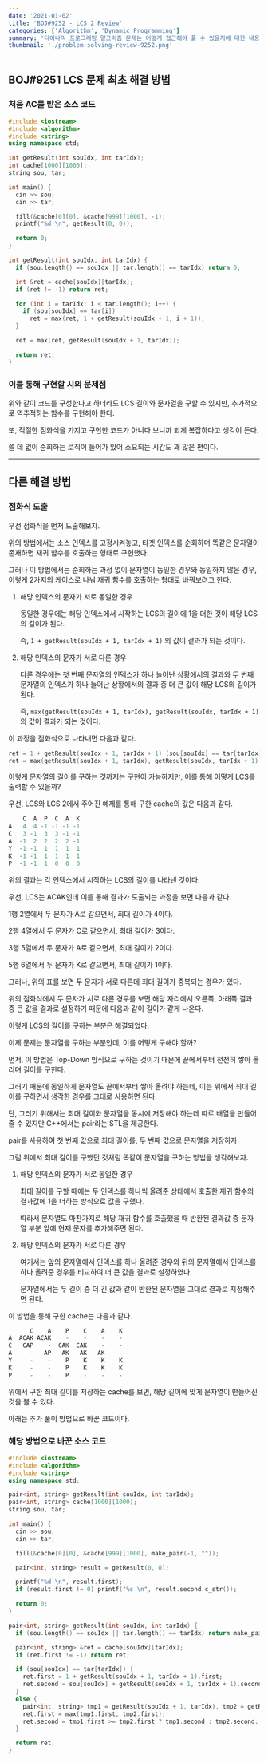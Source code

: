 ```yaml
---
date: '2021-01-02'
title: 'BOJ#9252 - LCS 2 Review'
categories: ['Algorithm', 'Dynamic Programming']
summary: '다이나믹 프로그래밍 알고리즘 문제는 어떻게 접근해야 풀 수 있을지에 대한 내용을 담았습니다. / Baekjoon 9252번 LCS 2 문제'
thumbnail: './problem-solving-review-9252.png'
---
```


## BOJ#9251 LCS 문제 최초 해결 방법

### 처음 AC를 받은 소스 코드

```cpp
#include <iostream>
#include <algorithm>
#include <string>
using namespace std;

int getResult(int souIdx, int tarIdx);
int cache[1000][1000];
string sou, tar;

int main() {
  cin >> sou;
  cin >> tar;

  fill(&cache[0][0], &cache[999][1000], -1);
  printf("%d \n", getResult(0, 0));

  return 0;
}

int getResult(int souIdx, int tarIdx) {
  if (sou.length() == souIdx || tar.length() == tarIdx) return 0;

  int &ret = cache[souIdx][tarIdx];
  if (ret != -1) return ret;

  for (int i = tarIdx; i < tar.length(); i++) {
    if (sou[souIdx] == tar[i])
      ret = max(ret, 1 + getResult(souIdx + 1, i + 1));
  }

  ret = max(ret, getResult(souIdx + 1, tarIdx));

  return ret;
}
```

### 이를 통해 구현할 시의 문제점

위와 같이 코드를 구성한다고 하더라도 LCS 길이와 문자열을 구할 수 있지만, 추가적으로 역추적하는 함수를 구현해야 한다.

또, 적절한 점화식을 가지고 구현한 코드가 아니다 보니까 되게 복잡하다고 생각이 든다.

쓸 데 없이 순회하는 로직이 들어가 있어 소요되는 시간도 꽤 많은 편이다.

---

## 다른 해결 방법

### 점화식 도출

우선 점화식을 먼저 도출해보자.

위의 방법에서는 소스 인덱스를 고정시켜놓고, 타겟 인덱스를 순회하며 똑같은 문자열이 존재하면 재귀 함수를 호출하는 형태로 구현했다.

그러나 이 방법에서는 순회하는 과정 없이 문자열이 동일한 경우와 동일하지 않은 경우, 이렇게 2가지의 케이스로 나눠 재귀 함수를 호출하는 형태로 바꿔보려고 한다.

1. 해당 인덱스의 문자가 서로 동일한 경우

   동일한 경우에는 해당 인덱스에서 시작하는 LCS의 길이에 1을 더한 것이 해당 LCS의 길이가 된다.

   즉, `1 + getResult(souIdx + 1, tarIdx + 1)` 의 값이 결과가 되는 것이다.

2. 해당 인덱스의 문자가 서로 다른 경우

   다른 경우에는 첫 번째 문자열의 인덱스가 하나 늘어난 상황에서의 결과와 두 번째 문자열의 인덱스가 하나 늘어난 상황에서의 결과 중 더 큰 값이 해당 LCS의 길이가 된다.

   즉, `max(getResult(souIdx + 1, tarIdx), getResult(souIdx, tarIdx + 1)` 의 값이 결과가 되는 것이다.

이 과정을 점화식으로 나타내면 다음과 같다.

```cpp
ret = 1 + getResult(souIdx + 1, tarIdx + 1) (sou[souIdx] == tar[tarIdx])
ret = max(getResult(souIdx + 1, tarIdx), getResult(souIdx, tarIdx + 1) (sou[souIdx] != tar[tarIdx])
```

이렇게 문자열의 길이를 구하는 것까지는 구현이 가능하지만, 이를 통해 어떻게 LCS를 출력할 수 있을까?

우선, LCS와 LCS 2에서 주어진 예제를 통해 구한 cache의 값은 다음과 같다.

```cpp
    C  A  P  C  A  K
A   4  4 -1 -1 -1 -1
C   3 -1  3  3 -1 -1
A  -1  2  2  2  2 -1
Y  -1 -1  1  1  1  1
K  -1 -1  1  1  1  1
P  -1 -1  1  0  0  0
```

위의 결과는 각 인덱스에서 시작하는 LCS의 길이를 나타낸 것이다.

우선, LCS는 ACAK인데 이를 통해 결과가 도출되는 과정을 보면 다음과 같다.

1행 2열에서 두 문자가 A로 같으면서, 최대 길이가 4이다.

2행 4열에서 두 문자가 C로 같으면서, 최대 길이가 3이다.

3행 5열에서 두 문자가 A로 같으면서, 최대 길이가 2이다.

5행 6열에서 두 문자가 K로 같으면서, 최대 길이가 1이다.

그러나, 위의 표를 보면 두 문자가 서로 다른데 최대 길이가 중복되는 경우가 있다.

위의 점화식에서 두 문자가 서로 다른 경우를 보면 해당 자리에서 오른쪽, 아래쪽 결과 중 큰 값을 결과로 설정하기 때문에 다음과 같이 길이가 같게 나온다.

이렇게 LCS의 길이를 구하는 부분은 해결되었다.

이제 문제는 문자열을 구하는 부분인데, 이를 어떻게 구해야 할까?

먼저, 이 방법은 Top-Down 방식으로 구하는 것이기 때문에 끝에서부터 천천히 쌓아 올리며 길이를 구한다.

그러기 때문에 동일하게 문자열도 끝에서부터 쌓아 올려야 하는데, 이는 위에서 최대 길이를 구하면서 생각한 경우를 그대로 사용하면 된다.

단, 그러기 위해서는 최대 길이와 문자열을 동시에 저장해야 하는데 따로 배열을 만들어 줄 수 있지만 C++에서는 pair라는 STL을 제공한다.

pair를 사용하여 첫 번째 값으로 최대 길이를, 두 번째 값으로 문자열을 저장하자.

그럼 위에서 최대 길이를 구했던 것처럼 똑같이 문자열을 구하는 방법을 생각해보자.

1. 해당 인덱스의 문자가 서로 동일한 경우

   최대 길이를 구할 때에는 두 인덱스를 하나씩 올려준 상태에서 호출한 재귀 함수의 결과값에 1을 더하는 방식으로 값을 구했다.

   따라서 문자열도 마찬가지로 해당 재귀 함수를 호출했을 때 반환된 결과값 중 문자열 부분 앞에 현재 문자를 추가해주면 된다.

2. 해당 인덱스의 문자가 서로 다른 경우

   여기서는 앞의 문자열에서 인덱스를 하나 올려준 경우와 뒤의 문자열에서 인덱스를 하나 올려준 경우를 비교하여 더 큰 값을 결과로 설정하였다.

   문자열에서는 두 길이 중 더 긴 값과 같이 반환된 문자열을 그대로 결과로 지정해주면 된다.

이 방법을 통해 구한 cache는 다음과 같다.

```cpp
      C    A    P    C    A    K
A  ACAK ACAK    -    -    -    -
C   CAP    -  CAK  CAK    -    -
A     -   AP   AK   AK   AK    -
Y     -    -    P    K    K    K
K     -    -    P    K    K    K
P     -    -    P    -    -    -
```

위에서 구한 최대 길이를 저장하는 cache를 보면, 해당 길이에 맞게 문자열이 만들어진 것을 볼 수 있다.

아래는 추가 풀이 방법으로 바꾼 코드이다.

### 해당 방법으로 바꾼 소스 코드

```cpp
#include <iostream>
#include <algorithm>
#include <string>
using namespace std;

pair<int, string> getResult(int souIdx, int tarIdx);
pair<int, string> cache[1000][1000];
string sou, tar;

int main() {
  cin >> sou;
  cin >> tar;

  fill(&cache[0][0], &cache[999][1000], make_pair(-1, ""));

  pair<int, string> result = getResult(0, 0);

  printf("%d \n", result.first);
  if (result.first != 0) printf("%s \n", result.second.c_str());

  return 0;
}

pair<int, string> getResult(int souIdx, int tarIdx) {
  if (sou.length() == souIdx || tar.length() == tarIdx) return make_pair(0, "");

  pair<int, string> &ret = cache[souIdx][tarIdx];
  if (ret.first != -1) return ret;

  if (sou[souIdx] == tar[tarIdx]) {
    ret.first = 1 + getResult(souIdx + 1, tarIdx + 1).first;
    ret.second = sou[souIdx] + getResult(souIdx + 1, tarIdx + 1).second;
  }
  else {
    pair<int, string> tmp1 = getResult(souIdx + 1, tarIdx), tmp2 = getResult(souIdx, tarIdx + 1);
    ret.first = max(tmp1.first, tmp2.first);
    ret.second = tmp1.first >= tmp2.first ? tmp1.second : tmp2.second;
  }

  return ret;
}
```
